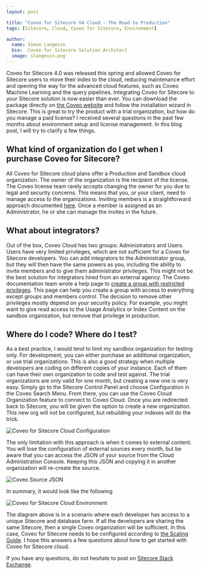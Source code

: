 ```yaml
---
layout: post

title: "Coveo for Sitecore V4 Cloud - The Road to Production"
tags: [Sitecore, Cloud, Coveo for Sitecore, Environment]

author:
  name: Simon Langevin
  bio:  Coveo for Sitecore Solution Architect
  image: slangevin.png
---
```

Coveo for Sitecore 4.0 was released this spring and allowed Coveo for Sitecore users to move their index to the cloud, reducing maintenance effort and opening the way for the advanced cloud features, such as Coveo Machine Learning and the query pipelines.
Integrating Coveo for Sitecore to your Sitecore solution is now easier than ever. You can download the package directly on [the Coveo website](http://www.coveo.com/en/solutions/coveo-for-sitecore/download) and follow the installation wizard in Sitecore.
This is great to try the product with a trial organization, but how do you manage a paid license?
I received several questions in the past few months about environment setup and license management. In this blog post, I will try to clarify a few things.
<!-- more -->

## What kind of organization do I get when I purchase Coveo for Sitecore?

All Coveo for Sitecore cloud plans offer a Production and Sandbox cloud organization. The owner of the organization is the recipient of the license. 
The Coveo license team rarely accepts changing the owner for you due to legal and security concerns. This means that you, or your client, need to manage access to the organizations.
Inviting members is a straightforward approach documented [here](https://developers.coveo.com/x/AocdAg).
Once a member is assigned as an Administrator, he or she can manage the invites in the future.

## What about integrators?

Out of the box, Coveo Cloud has two groups: Administrators and Users. Users have very limited privileges, which are not sufficient for a Coveo for Sitecore developers. 
You can add integrators to the Administrator group, but they will then have the same powers as you, including the ability to invite members and to give them administrator privileges. 
This might not be the best solution for integrators hired from an external agency. The Coveo documentation team wrote a help page to [create a group with restricted privileges](https://developers.coveo.com/x/14AkAg). 
This page can help you create a group with access to everything except groups and members control. The decision to remove other privileges mostly depend on your security policy. 
For example, you might want to give read access to the Usage Analytics or Index Content on the sandbox organization, but remove that privilege in production.

## Where do I code? Where do I test?

As a best practice, I would tend to limit my sandbox organization for testing only. For development, you can either purchase an additional organization, or use trial organizations.
This is also a good strategy when multiple developers are coding on different copies of your instance. Each of them can have their own organization to code and test against.
The trial organizations are only valid for one month, but creating a new one is very easy. Simply go to the Sitecore Control Panel and choose Configuration in the Coveo Search Menu. From there, you can use the Coveo Cloud Organization feature to connect to Coveo Cloud. Once you are redirected back to Sitecore, you will be given the option to create a new organization. This new org will not be configured, but rebuilding your indexes will do the trick.

![Coveo for Sitecore Cloud Configuration](/images/CoveoForSitecoreV4Cloud/NewOrg.PNG)

The only limitation with this approach is when it comes to external content. You will lose the configuration of external sources every month, but be aware that you can access the JSON of your source from the Cloud Administration Console. Keeping this JSON and copying it in another organization will re-create the source.

![Coveo Source JSON](/images/CoveoForSitecoreV4Cloud/EditJSON.PNG)

In summary, it would look like the following

![Coveo for Sitecore Cloud Environment](/images/CoveoForSitecoreV4Cloud/CloudEnv.PNG)

The diagram above is in a scenario where each developer has access to a unique Sitecore and database farm. If all the developers are sharing the same Sitecore, then a single Coveo organization will be sufficient. 
In this case, Coveo for Sitecore needs to be configured according to [the Scaling Guide](https://developers.coveo.com/display/SitecoreV4/Coveo+for+Sitecore+Scaling+Guide).
I hope this answers a few questions about how to get started with Coveo for Sitecore cloud.

If you have any questions, do not hesitate to post on [Sitecore Stack Exchange](http://sitecore.stackexchange.com/).
